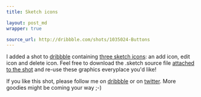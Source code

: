 ```yaml
---
title: Sketch icons

layout: post_md
wrapper: true

source_url: http://dribbble.com/shots/1035024-Buttons
---
```

I added a shot to [dribbble][dribbble-profile] containing [three sketch icons][dribbble-shot]: an add icon, edit icon and delete icon. Feel free to download the .sketch source file [attached to the shot][dribbble-shot] and re-use these graphics everyplace you'd like!

If you like this shot, please follow me on [dribbble][dribbble-profile] or on [twitter][twitter-profile]. More goodies might be coming your way ;-)

[dribbble-profile]: http://www.dribbble.com/brtdv/
[dribbble-shot]: http://dribbble.com/shots/1035024-Buttons
[twitter-profile]: http://www.twitter.com/brtdv/